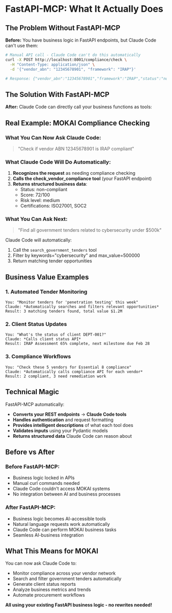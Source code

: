# FastAPI-MCP: What It Actually Does

## The Problem Without FastAPI-MCP

**Before:** You have business logic in FastAPI endpoints, but Claude Code can't use them:

```bash
# Manual API call - Claude Code can't do this automatically
curl -X POST http://localhost:8001/compliance/check \
  -H "Content-Type: application/json" \
  -d '{"vendor_abn": "12345678901", "framework": "IRAP"}'

# Response: {"vendor_abn":"12345678901","framework":"IRAP","status":"non-compliant","score":72}
```

## The Solution With FastAPI-MCP

**After:** Claude Code can directly call your business functions as tools:

## Real Example: MOKAI Compliance Checking

### What You Can Now Ask Claude Code:

> "Check if vendor ABN 12345678901 is IRAP compliant"

### What Claude Code Will Do Automatically:

1. **Recognizes the request** as needing compliance checking
2. **Calls the check_vendor_compliance tool** (your FastAPI endpoint)
3. **Returns structured business data**:
   - Status: non-compliant
   - Score: 72/100
   - Risk level: medium
   - Certifications: ISO27001, SOC2

### What You Can Ask Next:

> "Find all government tenders related to cybersecurity under $500k"

Claude Code will automatically:
1. Call the `search_government_tenders` tool
2. Filter by keywords="cybersecurity" and max_value=500000
3. Return matching tender opportunities

## Business Value Examples

### 1. **Automated Tender Monitoring**
```
You: "Monitor tenders for 'penetration testing' this week"
Claude: *Automatically searches and filters relevant opportunities*
Result: 3 matching tenders found, total value $1.2M
```

### 2. **Client Status Updates**
```
You: "What's the status of client DEPT-001?"
Claude: *Calls client status API*
Result: IRAP Assessment 65% complete, next milestone due Feb 28
```

### 3. **Compliance Workflows**
```
You: "Check these 5 vendors for Essential 8 compliance"
Claude: *Automatically calls compliance API for each vendor*
Result: 2 compliant, 3 need remediation work
```

## Technical Magic

FastAPI-MCP automatically:
- **Converts your REST endpoints** → **Claude Code tools**
- **Handles authentication** and request formatting
- **Provides intelligent descriptions** of what each tool does
- **Validates inputs** using your Pydantic models
- **Returns structured data** Claude Code can reason about

## Before vs After

### Before FastAPI-MCP:
- Business logic locked in APIs
- Manual curl commands needed
- Claude Code couldn't access MOKAI systems
- No integration between AI and business processes

### After FastAPI-MCP:
- Business logic becomes AI-accessible tools
- Natural language requests work automatically
- Claude Code can perform MOKAI business tasks
- Seamless AI-business integration

## What This Means for MOKAI

You can now ask Claude Code to:
- Monitor compliance across your vendor network
- Search and filter government tenders automatically
- Generate client status reports
- Analyze business metrics and trends
- Automate procurement workflows

**All using your existing FastAPI business logic - no rewrites needed!**
